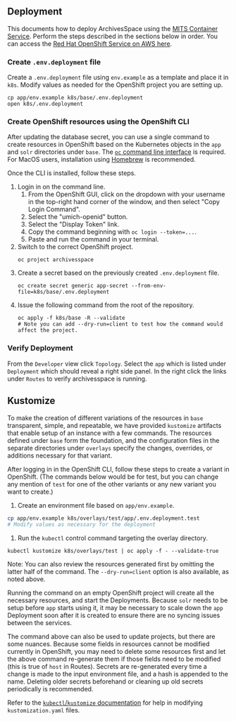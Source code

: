 ## Deployment

This documents how to deploy ArchivesSpace using the 
[MITS Container Service](https://its.umich.edu/computing/virtualization-cloud/container-service/).
Perform the steps described in the sections below in order.
You can access the [Red Hat OpenShift Service on AWS here](https://containers.aws.web.umich.edu/).
### Create `.env.deployment` file
Create a `.env.deployment` file using `env.example` as a template and place it in `k8s`.
Modify values as needed for the OpenShift project you are setting up.
```shell
cp app/env.example k8s/base/.env.deployment
open k8s/.env.deployment
```
### Create OpenShift resources using the OpenShift CLI
After updating the database secret, you can use a single command to create resources in OpenShift
based on the Kubernetes objects in the `app` and `solr` directories under `base`.
The [`oc` command line interface](https://docs.openshift.com/container-platform/4.13/cli_reference/openshift_cli/getting-started-cli.html#installing-openshift-cli) is required.
For MacOS users, installation using [Homebrew](https://formulae.brew.sh/formula/openshift-cli) is recommended.

Once the CLI is installed, follow these steps.
1. Login in on the command line.
    1. From the OpenShift GUI, click on the dropdown with your username in the top-right hand corner of the window, and then select "Copy Login Command".
    1. Select the "umich-openid" button.
    1. Select the "Display Token" link.
    1. Copy the command beginning with `oc login --token=...`.
    1. Paste and run the command in your terminal.
1. Switch to the correct OpenShift project.
    ```shell
    oc project archivesspace
    ```
1. Create a secret based on the previously created `.env.deployment` file.
    ```shell
    oc create secret generic app-secret --from-env-file=k8s/base/.env.deployment
    ```
1. Issue the following command from the root of the repository.
    ```shell
    oc apply -f k8s/base -R --validate
    # Note you can add --dry-run=client to test how the command would affect the project.
    ```
### Verify Deployment
From the `Developer` view click `Topology`. Select the `app` which is listed under `Deployment` which should reveal a right side panel. In the right click the links under `Routes` to verify archivesspace is running.

## Kustomize

To make the creation of different variations of the resources in `base` transparent, simple, and repeatable,
we have provided `kustomize` artifacts that enable setup of an instance with a few commands.
The resources defined under `base` form the foundation, and the configuration files in the separate directories
under `overlays` specify the changes, overrides, or additions necessary for that variant.

After logging in in the OpenShift CLI, follow these steps to create a variant in OpenShift.
(The commands below would be for test, but you can change any mention of `test` for one of the other variants
or any new variant you want to create.)

1. Create an environment file based on `app/env.example`.
```sh
cp app/env.example k8s/overlays/test/app/.env.deployment.test
# Modify values as necessary for the deployment
```

1. Run the `kubectl` control command targeting the overlay directory.
```
kubectl kustomize k8s/overlays/test | oc apply -f - --validate-true
```
Note: You can also review the resources generated first by omitting the latter half of the command.
The `--dry-run=client` option is also available, as noted above.

Running the command on an empty OpenShift project will create all the necessary resources,
and start the Deployments. Because `solr` needs to be setup before `app` starts using it,
it may be necessary to scale down the `app` Deployment soon after it is created to ensure
there are no syncing issues between the services.

The command above can also be used to update projects, but there are some nuances.
Because some fields in resources cannot be modified currently in OpenShift,
you may need to delete some resources first and let the above command re-generate them
if those fields need to be modified (this is true of `host` in Routes).
Secrets are re-generated every time a change is made to the input environment file,
and a hash is appended to the name.
Deleting older secrets beforehand or cleaning up old secrets periodically is recommended.

Refer to the [`kubectl`/`kustomize` documentation](https://kubectl.docs.kubernetes.io/guides/) for help in modifying
`kustomization.yaml` files.

